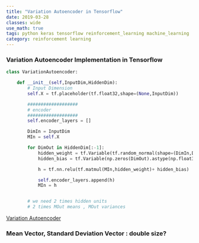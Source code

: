 ```yaml
---
title: "Variation Autoencoder in Tensorflow"
date: 2019-03-28
classes: wide
use_math: true
tags: python keras tensorflow reinforcement_learning machine_learning  VA autoencoder
category: reinforcement learning
---
```



### Variation Autoencoder Implementation in Tensorflow  
```python
class VariationAutoencoder:

	def __init__(self,InputDim,HiddenDim):
		# Input Dimension
		self.X = tf.placeholder(tf.float32,shape=(None,InputDim))

		###################
		# encoder
		###################
		self.encoder_layers = []

		DimIn = InputDim
		MIn = self.X

		for DimOut in HiddenDim[:-1]:
			hidden_weight = tf.Variable(tf.random_normal(shape=(DimIn,DimOut)) * 2 / np.sqrt(DimIn))
			hidden_bias = tf.Variable(np.zeros(DimOut).astype(np.float32))

			h = tf.nn.relu(tf.matmul(MIn,hidden_weight)+ hidden_bias)

			self.encoder_layers.append(h)
			MIn = h


        # we need 2 times hidden units
        # 2 times MOut means , MOut variances

```

[Variation Autoencoder](http://kvfrans.com/variational-autoencoders-explained/)  

### Mean Vector, Standard Deviation Vector : double size?  

